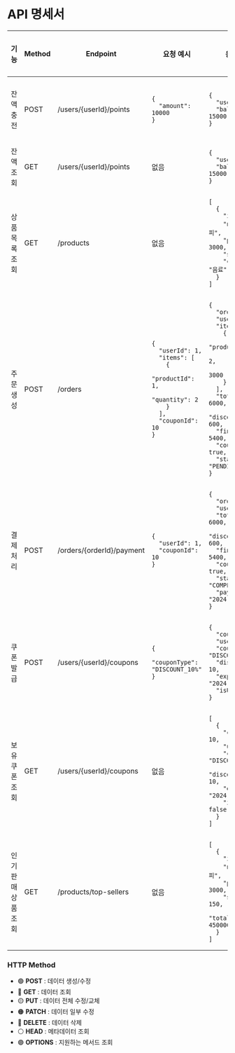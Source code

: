 <link rel="stylesheet" href="table-styles.css">

# API 명세서

<table class="table">
  <thead>
    <tr>
      <th style="width: 15%;">기능</th>
      <th style="width: 10%;" class="text-center">Method</th>
      <th style="width: 15%;">Endpoint</th>
      <th style="width: 20%;">요청 예시</th>
      <th style="width: 25%;">응답 예시</th>
      <th style="width: 15%;">예외 상황</th>
    </tr>
  </thead>
  <tbody>
    <tr>
      <td class="text-bold">잔액 충전</td>
      <td class="text-center">
        <span class="method-post">POST</span>
      </td>
      <td class="code-text">/users/{userId}/points</td>
      <td class="code-text">
<pre><code>{
  "amount": 10000
}</code></pre>
      </td>
      <td class="code-text">
<pre><code>{
  "userId": 1,
  "balance": 15000
}</code></pre>
      </td>
      <td class="text-center">최소,최대 금액</td>
    </tr>
    <tr>
      <td class="text-bold">잔액 조회</td>
      <td class="text-center">
        <span class="method-get">GET</span>
      </td>
      <td class="code-text">/users/{userId}/points</td>
      <td class="code-text">없음</td>
      <td class="code-text">
<pre><code>{
  "userId": 1,
  "balance": 15000
}</code></pre>
      </td>
      <td class="text-center">-</td>
    </tr>
    <tr>
      <td class="text-bold">상품 목록 조회</td>
      <td class="text-center">
        <span class="method-get">GET</span>
      </td>
      <td class="code-text">/products</td>
      <td class="code-text">없음</td>
      <td class="code-text">
<pre><code>[
  {
    "id": 1,
    "name": "커피",
    "price": 3000,
    "stock": 100,
    "category": "음료"
  }
]</code></pre>
      </td>
      <td class="text-center">-</td>
    </tr>
    <tr>
      <td class="text-bold">주문 생성</td>
      <td class="text-center">
        <span class="method-post">POST</span>
      </td>
      <td class="code-text">/orders</td>
      <td class="code-text">
<pre><code>{
  "userId": 1,
  "items": [
    {
      "productId": 1,
      "quantity": 2
    }
  ],
  "couponId": 10
}</code></pre>
      </td>
      <td class="code-text">
<pre><code>{
  "orderId": 100,
  "userId": 1,
  "items": [
    {
      "productId": 1,
      "quantity": 2,
      "price": 3000
    }
  ],
  "totalAmount": 6000,
  "discountAmount": 600,
  "finalAmount": 5400,
  "couponUsed": true,
  "status": "PENDING"
}</code></pre>
      </td>
      <td class="text-center">
        <span class="error-warning">재고 부족</span>
      </td>
    </tr>
    <tr>
      <td class="text-bold">결제 처리</td>
      <td class="text-center">
        <span class="method-post">POST</span>
      </td>
      <td class="code-text">/orders/{orderId}/payment</td>
      <td class="code-text">
<pre><code>{
  "userId": 1,
  "couponId": 10
}</code></pre>
      </td>
      <td class="code-text">
<pre><code>{
  "orderId": 100,
  "userId": 1,
  "totalAmount": 6000,
  "discountAmount": 600,
  "finalAmount": 5400,
  "couponUsed": true,
  "status": "COMPLETED",
  "paymentDate": "2024-01-15.."
}</code></pre>
      </td>
      <td class="text-center">
        <span class="error-critical">잔액 부족</span>
      </td>
    </tr>
    <tr>
      <td class="text-bold">쿠폰 발급</td>
      <td class="text-center">
        <span class="method-post">POST</span>
      </td>
      <td class="code-text">/users/{userId}/coupons</td>
      <td class="code-text">
<pre><code>{
  "couponType": "DISCOUNT_10%"
}</code></pre>
      </td>
      <td class="code-text">
<pre><code>{
  "couponId": 10,
  "userId": 1,
  "couponType": "DISCOUNT_10%",
  "discountRate": 10,
  "expiryDate": "2024-12-31",
  "isUsed": false
}</code></pre>
      </td>
      <td class="text-center">
        <span class="error-critical">쿠폰 소진</span>
      </td>
    </tr>
    <tr>
      <td class="text-bold">보유 쿠폰 조회</td>
      <td class="text-center">
        <span class="method-get">GET</span>
      </td>
      <td class="code-text">/users/{userId}/coupons</td>
      <td class="code-text">없음</td>
      <td class="code-text">
<pre><code>[
  {
    "couponId": 10,
    "userId": 1,
    "couponType": "DISCOUNT_10%",
    "discountRate": 10,
    "expiryDate": "2024-12-31",
    "isUsed": false
  }
]</code></pre>
      </td>
      <td class="text-center">-</td>
    </tr>
    <tr>
      <td class="text-bold">인기 판매 상품 조회</td>
      <td class="text-center">
        <span class="method-get">GET</span>
      </td>
      <td class="code-text">/products/top-sellers</td>
      <td class="code-text">없음</td>
      <td class="code-text">
<pre><code>[
  {
    "id": 1,
    "name": "커피",
    "price": 3000,
    "salesCount": 150,
    "totalRevenue": 450000
  }
]</code></pre>
      </td>
      <td class="text-center">-</td>
    </tr>
  </tbody>
</table>

### HTTP Method
- 🟢 **POST** : 데이터 생성/수정
- 🔵 **GET** : 데이터 조회
- 🟡 **PUT** : 데이터 전체 수정/교체
- 🟠 **PATCH** : 데이터 일부 수정
- 🔴 **DELETE** : 데이터 삭제
- ⚪ **HEAD** : 메타데이터 조회
- 🟣 **OPTIONS** : 지원하는 메서드 조회